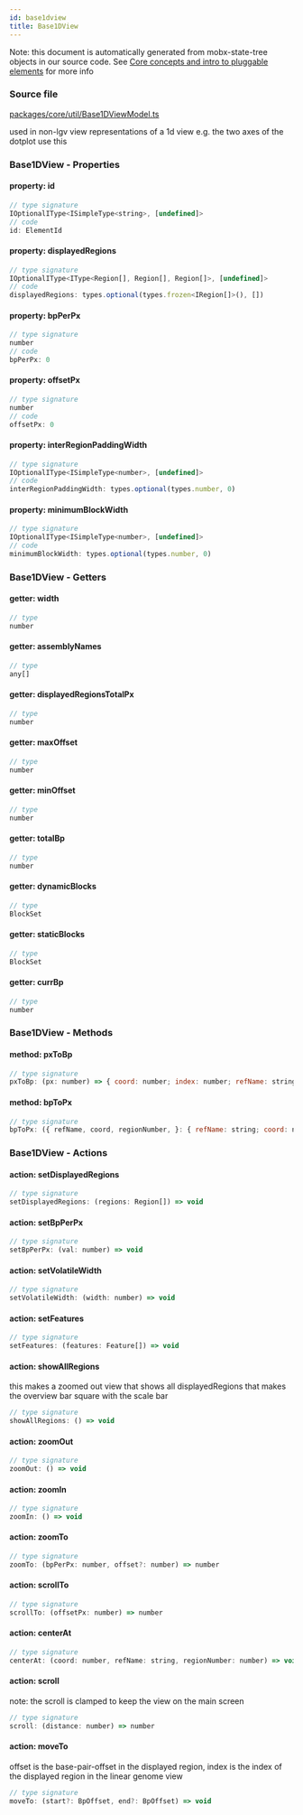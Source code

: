 ```yaml
---
id: base1dview
title: Base1DView
---
```


Note: this document is automatically generated from mobx-state-tree objects in
our source code. See
[Core concepts and intro to pluggable elements](/docs/developer_guide/) for more
info

### Source file

[packages/core/util/Base1DViewModel.ts](https://github.com/GMOD/jbrowse-components/blob/main/packages/core/util/Base1DViewModel.ts)

used in non-lgv view representations of a 1d view e.g. the two axes of the
dotplot use this

### Base1DView - Properties

#### property: id

```js
// type signature
IOptionalIType<ISimpleType<string>, [undefined]>
// code
id: ElementId
```

#### property: displayedRegions

```js
// type signature
IOptionalIType<IType<Region[], Region[], Region[]>, [undefined]>
// code
displayedRegions: types.optional(types.frozen<IRegion[]>(), [])
```

#### property: bpPerPx

```js
// type signature
number
// code
bpPerPx: 0
```

#### property: offsetPx

```js
// type signature
number
// code
offsetPx: 0
```

#### property: interRegionPaddingWidth

```js
// type signature
IOptionalIType<ISimpleType<number>, [undefined]>
// code
interRegionPaddingWidth: types.optional(types.number, 0)
```

#### property: minimumBlockWidth

```js
// type signature
IOptionalIType<ISimpleType<number>, [undefined]>
// code
minimumBlockWidth: types.optional(types.number, 0)
```

### Base1DView - Getters

#### getter: width

```js
// type
number
```

#### getter: assemblyNames

```js
// type
any[]
```

#### getter: displayedRegionsTotalPx

```js
// type
number
```

#### getter: maxOffset

```js
// type
number
```

#### getter: minOffset

```js
// type
number
```

#### getter: totalBp

```js
// type
number
```

#### getter: dynamicBlocks

```js
// type
BlockSet
```

#### getter: staticBlocks

```js
// type
BlockSet
```

#### getter: currBp

```js
// type
number
```

### Base1DView - Methods

#### method: pxToBp

```js
// type signature
pxToBp: (px: number) => { coord: number; index: number; refName: string; oob: boolean; assemblyName: string; offset: number; start: number; end: number; reversed?: boolean; }
```

#### method: bpToPx

```js
// type signature
bpToPx: ({ refName, coord, regionNumber, }: { refName: string; coord: number; regionNumber?: number; }) => number
```

### Base1DView - Actions

#### action: setDisplayedRegions

```js
// type signature
setDisplayedRegions: (regions: Region[]) => void
```

#### action: setBpPerPx

```js
// type signature
setBpPerPx: (val: number) => void
```

#### action: setVolatileWidth

```js
// type signature
setVolatileWidth: (width: number) => void
```

#### action: setFeatures

```js
// type signature
setFeatures: (features: Feature[]) => void
```

#### action: showAllRegions

this makes a zoomed out view that shows all displayedRegions that makes the
overview bar square with the scale bar

```js
// type signature
showAllRegions: () => void
```

#### action: zoomOut

```js
// type signature
zoomOut: () => void
```

#### action: zoomIn

```js
// type signature
zoomIn: () => void
```

#### action: zoomTo

```js
// type signature
zoomTo: (bpPerPx: number, offset?: number) => number
```

#### action: scrollTo

```js
// type signature
scrollTo: (offsetPx: number) => number
```

#### action: centerAt

```js
// type signature
centerAt: (coord: number, refName: string, regionNumber: number) => void
```

#### action: scroll

note: the scroll is clamped to keep the view on the main screen

```js
// type signature
scroll: (distance: number) => number
```

#### action: moveTo

offset is the base-pair-offset in the displayed region, index is the index of
the displayed region in the linear genome view

```js
// type signature
moveTo: (start?: BpOffset, end?: BpOffset) => void
```
